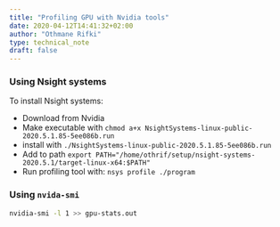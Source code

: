 ```yaml
---
title: "Profiling GPU with Nvidia tools"
date: 2020-04-12T14:41:32+02:00
author: "Othmane Rifki"
type: technical_note
draft: false
---
```

### Using Nsight systems

To install Nsight systems:
* Download from Nvidia
* Make executable with `chmod a+x NsightSystems-linux-public-2020.5.1.85-5ee086b.run`
* install with `./NsightSystems-linux-public-2020.5.1.85-5ee086b.run`
* Add to path `export PATH="/home/othrif/setup/nsight-systems-2020.5.1/target-linux-x64:$PATH"`
* Run profiling tool with: `nsys profile ./program`

### Using `nvida-smi`
``` bash 
nvidia-smi -l 1 >> gpu-stats.out
```
